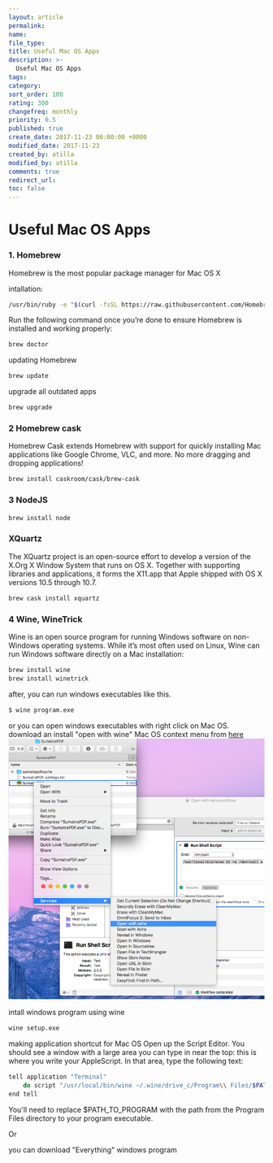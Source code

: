 ```yaml
---
layout: article
permalink:
name:
file_type:
title: Useful Mac OS Apps
description: >-
  Useful Mac OS Apps
tags:  
category:  
sort_order: 100
rating: 300
changefreq: monthly
priority: 0.5
published: true
create_date: 2017-11-23 00:00:00 +0000
modified_date: 2017-11-23
created_by: atilla
modified_by: atilla
comments: true
redirect_url:
toc: false
---
```


# Useful Mac OS Apps

### 1. Homebrew
Homebrew is the most popular package manager for Mac OS X

intallation:

```bash
/usr/bin/ruby -e "$(curl -fsSL https://raw.githubusercontent.com/Homebrew/install/master/install)"
```

Run the following command once you’re done to ensure Homebrew is installed and working properly:

```bash
brew doctor
```

updating Homebrew

```bash
brew update
```

upgrade all outdated apps

```bash
brew upgrade
```


### 2 Homebrew cask
Homebrew Cask extends Homebrew with support for quickly installing Mac applications like Google Chrome, VLC, and more. No more dragging and dropping applications!

```bash
brew install caskroom/cask/brew-cask
```


### 3 NodeJS

```bash
brew install node
```

### XQuartz

The XQuartz project is an open-source effort to develop a version of the X.Org X Window System that runs on OS X. Together with supporting libraries and applications, it forms the X11.app that Apple shipped with OS X versions 10.5 through 10.7.

```bash
brew cask install xquartz
```


### 4 Wine, WineTrick

Wine is an open source program for running Windows software on non-Windows operating systems. While it’s most often used on Linux, Wine can run Windows software directly on a Mac
installation:

```bash
brew install wine
brew install winetrick
```

after, you can run windows executables like this.

```bash
$ wine program.exe
```

or you can open windows executables with right click on Mac OS.  
download an install "open with wine" Mac OS context menu from  [here](/open-terminal-here-mac-os-x-service/)
![image](/assets/img/osxservices/4.png)

intall windows program using wine

```bash
wine setup.exe
```

making application shortcut for Mac OS
Open up the Script Editor. You should see a window with a large area you can type in near the top: this is where you write your AppleScript. In that area, type the following text:

```bash
tell application "Terminal"
    do script "/usr/local/bin/wine ~/.wine/drive_c/Program\\ Files/$PATH_TO_PROGRAM.exe"
end tell
```

You'll need to replace $PATH_TO_PROGRAM with the path from the Program Files directory to your program executable.

Or

you can download "Everything" windows program
